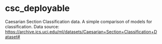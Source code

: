 # csc_deployable
Caesarian Section Classification data. A simple comparison of models for classification.
Data source: https://archive.ics.uci.edu/ml/datasets/Caesarian+Section+Classification+Dataset#
